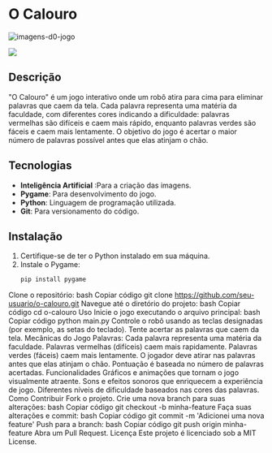 # O Calouro


![imagens-d0-jogo](https://github.com/tpsousa/games-and-tools/blob/main/o_calouro/images/calouro%20tela%20inicial.png)

![](https://github.com/tpsousa/games-and-tools/blob/main/o_calouro/images/calouro%20jogo%20robo.png
)



## Descrição
"O Calouro" é um jogo interativo onde um robô atira para cima para eliminar palavras que caem da tela. Cada palavra representa uma matéria da faculdade, com diferentes cores indicando a dificuldade: palavras vermelhas são difíceis e caem mais rápido, enquanto palavras verdes são fáceis e caem mais lentamente. O objetivo do jogo é acertar o maior número de palavras possível antes que elas atinjam o chão.

## Tecnologias
- **Inteligência Artificial** :Para a criação das imagens.
- **Pygame**: Para desenvolvimento do jogo.
- **Python**: Linguagem de programação utilizada.
- **Git**: Para versionamento do código.

## Instalação
1. Certifique-se de ter o Python instalado em sua máquina.
2. Instale o Pygame:
   ```bash
   pip install pygame
Clone o repositório:
bash
Copiar código
git clone https://github.com/seu-usuario/o-calouro.git
Navegue até o diretório do projeto:
bash
Copiar código
cd o-calouro
Uso
Inicie o jogo executando o arquivo principal:
bash
Copiar código
python main.py
Controle o robô usando as teclas designadas (por exemplo, as setas do teclado).
Tente acertar as palavras que caem da tela.
Mecânicas do Jogo
Palavras: Cada palavra representa uma matéria da faculdade.
Palavras vermelhas (difíceis) caem mais rapidamente.
Palavras verdes (fáceis) caem mais lentamente.
O jogador deve atirar nas palavras antes que elas atinjam o chão.
Pontuação é baseada no número de palavras acertadas.
Funcionalidades
Gráficos e animações que tornam o jogo visualmente atraente.
Sons e efeitos sonoros que enriquecem a experiência de jogo.
Diferentes níveis de dificuldade baseados nas cores das palavras.
Como Contribuir
Fork o projeto.
Crie uma nova branch para suas alterações:
bash
Copiar código
git checkout -b minha-feature
Faça suas alterações e commit:
bash
Copiar código
git commit -m 'Adicionei uma nova feature'
Push para a branch:
bash
Copiar código
git push origin minha-feature
Abra um Pull Request.
Licença
Este projeto é licenciado sob a MIT License.


